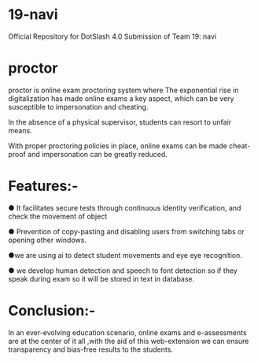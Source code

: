 # 19-navi
Official Repository for DotSlash 4.0 Submission of Team 19: navi

# proctor

proctor is online exam proctoring system where The exponential rise in digitalization has made online exams a key aspect, which can be very susceptible to impersonation and cheating.

In the absence of a physical supervisor, students can resort to unfair means.

With proper proctoring policies in place, online exams can be made cheat-proof and impersonation can be greatly reduced.

# Features:-

● It facilitates secure tests through continuous identity verification, and check the movement of object

● Prevention of copy-pasting and disabling users from switching tabs or opening other windows.

●we are using ai to detect student movements and eye eye recognition.

● we develop human detection and speech to font detection so if they speak during exam so it will be stored in text in database.


# Conclusion:-

In an ever-evolving education scenario, online exams and e-assessments are at the center of it all ,with the aid of this web-extension we can ensure transparency and bias-free results to the students.
